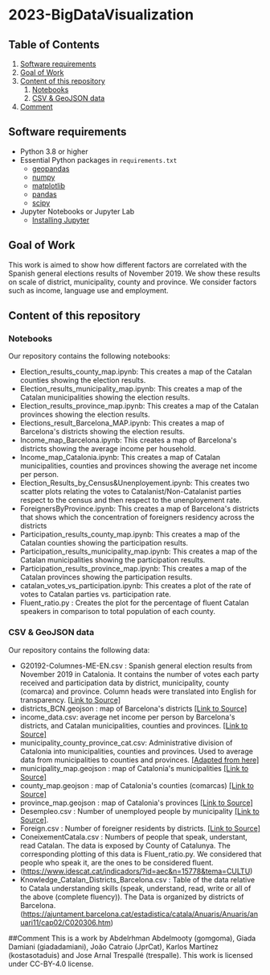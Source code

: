 # 2023-BigDataVisualization

## Table of Contents
1. [Software requirements](#software-requirements)
2. [Goal of Work](#Goal-of-Work)
3. [Content of this repository](#Content-of-this-repository)
      1. [Notebooks](#Notebooks)
      2. [CSV & GeoJSON data](#CSV_&-GeoJSON-data)
4. [Comment](#comment)

## Software requirements 
* Python 3.8 or higher
* Essential Python packages in `requirements.txt`
  * [geopandas](https://geopandas.org/)
  * [numpy](https://numpy.org/)
  * [matplotlib](https://matplotlib.org/)
  * [pandas](https://pandas.pydata.org/)
  * [scipy](https://scipy.org/)
* Jupyter Notebooks or Jupyter Lab
  * [Installing Jupyter](https://jupyter.org/install)

## Goal of Work 

This work is aimed to show how different factors are correlated with the Spanish general elections results of November 2019. We show these results on scale of district, municipality, county and province. We consider factors such as income, language use and employment.

## Content of this repository
### Notebooks
Our repository contains the following notebooks:

* Election_results_county_map.ipynb: This creates a map of the Catalan counties showing the election results.
* Election_results_municipality_map.ipynb: This creates a map of the Catalan municipalities showing the election results.
* Election_results_province_map.ipynb: This creates a map of the Catalan provinces showing the election results.
* Elections_result_Barcelona_MAP.ipynb: This creates a map of Barcelona's districts showing the election results.
* Income_map_Barcelona.ipynb: This creates a map of Barcelona's districts showing the average income per household.
* Income_map_Catalonia.ipynb: This creates a map of Catalan municipalities, counties and provinces showing the average net income per person.
* Election_Results_by_Census&Unenployement.ipynb: This creates two scatter plots relating the votes to Catalanist/Non-Catalanist parties respect to the census and then respect to the unenployement rate.
* ForeignersByProvince.ipynb: This creates a map of Barcelona's districts that shows which the concentration of foreigners residency across the districts
* Participation_results_county_map.ipynb: This creates a map of the Catalan counties showing the participation results.
* Participation_results_municipality_map.ipynb: This creates a map of the Catalan municipalities showing the participation results.
* Participation_results_province_map.ipynb: This creates a map of the Catalan provinces showing the participation results.
* catalan_votes_vs_participation.ipynb: This creates a plot of the rate of votes to Catalan parties vs. participation rate.
* Fluent_ratio.py : Creates the plot for the percentage of fluent Catalan speakers in comparison to total population of each county.

### CSV & GeoJSON data
Our repository contains the following data:
* G20192-Columnes-ME-EN.csv : Spanish general election results from November 2019 in Catalonia. It contains the number of votes each party received and participation data by district, municipality, county (comarca) and province. Column heads were translated into English for transparency. [[Link to Source]](https://analisi.transparenciacatalunya.cat/Sector-P-blic/Processos-electorals-Convocat-ries/tgns-3xuy)
* districts_BCN.geojson : map of Barcelona's districts [[Link to Source]](https://w20.bcn.cat/cartobcn/) 
* income_data.csv: average net income per person by Barcelona's districts, and Catalan municipalities, counties and provinces. [[Link to Source]](https://www.ine.es/jaxiT3/Tabla.htm?t=30896&L=0)
* municipality_county_province_cat.csv: Administrative division of Catalonia into municipalities, counties and provinces. Used to average data from municipalities to counties and provinces. [[Adapted from here]](https://www.icgc.cat/Descarregues/Cartografia-vectorial/Divisions-administratives)
* municipality_map.geojson : map of Catalonia's municipalities [[Link to Source]](https://analisi.transparenciacatalunya.cat/Urbanisme-infraestructures/L-mits-administratius-municipals-de-Catalunya/97qg-zvqd)
* county_map.geojson : map of Catalonia's counties (comarcas) [[Link to Source]](https://analisi.transparenciacatalunya.cat/Urbanisme-infraestructures/L-mits-administratius-comarcals-de-Catalunya/aasi-gwnd)
* province_map.geojson : map of Catalonia's provinces [[Link to Source]](https://analisi.transparenciacatalunya.cat/Urbanisme-infraestructures/L-mits-administratius-provincials-de-Catalunya/d2un-hz8w)
* Desempleo.csv : Number of unemployed people by municipality [[Link to Source]](https://www.sepe.es/HomeSepe/que-es-el-sepe/estadisticas/datos-estadisticos/municipios/2019/noviembre.html).
* Foreign.csv : Number of foreigner residents by districts. [[Link to Source]](https://www.idescat.cat/poblacioestrangera/?b=10&geo=mun:080193&lang=es) 
* ConeixementCatala.csv : Numbers of people that speak, understant, read Catalan. The data is exposed by County of Catalunya. The corresponding plotting of this data is Fluent_ratio.py. We considered that people who speak it, are the ones to be considered fluent.
* (https://www.idescat.cat/indicadors/?id=aec&n=15778&tema=CULTU)
* Knowledge_Catalan_Districts_Barcelona.csv : Table of the data relative to Catala understanding skills (speak, understand, read, write or all of the above (complete fluency)). The Data is organized by districts of Barcelona.(https://ajuntament.barcelona.cat/estadistica/catala/Anuaris/Anuaris/anuari11/cap02/C020306.htm)

##Comment
This is a work by Abdelrhman Abdelmooty (gomgoma), Giada Damiani (giadadamiani), João Catraio (JprCat), Karlos Martínez (kostasotaduis) and Jose Arnal Trespallé (trespalle). This work is licensed under CC-BY-4.0 license.
